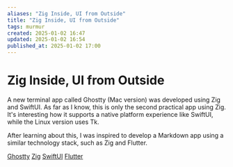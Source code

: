 ```yaml
---
aliases: "Zig Inside, UI from Outside"
title: "Zig Inside, UI from Outside"
tags: murmur
created: 2025-01-02 16:47
updated: 2025-01-02 16:54
published_at: 2025-01-02 17:00
---
```

# Zig Inside, UI from Outside

A new terminal app called Ghostty (Mac version) was developed using Zig and SwiftUI. As far as I know, this is only the second practical app using Zig. It's interesting how it supports a native platform experience like SwiftUI, while the Linux version uses Tk.

After learning about this, I was inspired to develop a Markdown app using a similar technology stack, such as Zig and Flutter.

[Ghostty](https://ghostty.org/)
[Zig](https://ziglang.org/)
[SwiftUI](https://developer.apple.com/xcode/swiftui/)
[Flutter](https://flutter.dev/)